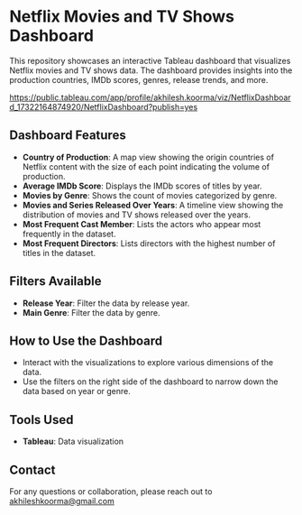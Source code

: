 
# Netflix Movies and TV Shows Dashboard

This repository showcases an interactive Tableau dashboard that visualizes Netflix movies and TV shows data. The dashboard provides insights into the production countries, IMDb scores, genres, release trends, and more.

https://public.tableau.com/app/profile/akhilesh.koorma/viz/NetflixDashboard_17322164874920/NetflixDashboard?publish=yes

## Dashboard Features

- **Country of Production**: A map view showing the origin countries of Netflix content with the size of each point indicating the volume of production.
- **Average IMDb Score**: Displays the IMDb scores of titles by year.
- **Movies by Genre**: Shows the count of movies categorized by genre.
- **Movies and Series Released Over Years**: A timeline view showing the distribution of movies and TV shows released over the years.
- **Most Frequent Cast Member**: Lists the actors who appear most frequently in the dataset.
- **Most Frequent Directors**: Lists directors with the highest number of titles in the dataset.

## Filters Available

- **Release Year**: Filter the data by release year.
- **Main Genre**: Filter the data by genre.

## How to Use the Dashboard

- Interact with the visualizations to explore various dimensions of the data.
- Use the filters on the right side of the dashboard to narrow down the data based on year or genre.

## Tools Used

- **Tableau**: Data visualization

## Contact

For any questions or collaboration, please reach out to akhileshkoorma@gmail.com
